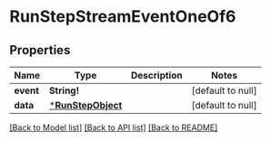 # RunStepStreamEventOneOf6

## Properties
Name | Type | Description | Notes
------------ | ------------- | ------------- | -------------
**event** | **String!** |  | [default to null]
**data** | [***RunStepObject**](RunStepObject.md) |  | [default to null]

[[Back to Model list]](../README.md#documentation-for-models) [[Back to API list]](../README.md#documentation-for-api-endpoints) [[Back to README]](../README.md)


